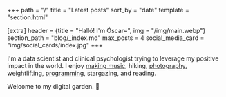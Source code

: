 +++
path = "/"
title = "Latest posts"
sort_by = "date"
template = "section.html"

[extra]
header = {title = "Halló! I'm Óscar~", img = "/img/main.webp"}
section_path = "blog/_index.md"
max_posts = 4
social_media_card = "img/social_cards/index.jpg"
+++

I'm a data scientist and clinical psychologist trying to leverage my positive impact in the world. I enjoy [making music](https://soundcloud.com/oskerwyld/sets/ii_album), hiking, [photography](https://instagram.com/oskerwyld), weightlifting, [programming](https://github.com/welpo), stargazing, and reading.

Welcome to my digital garden. 🌱
